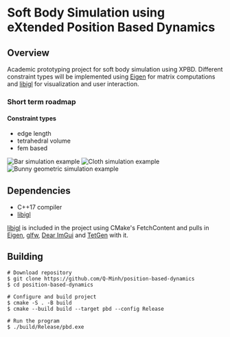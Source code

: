 # Soft Body Simulation using eXtended Position Based Dynamics

## Overview

Academic prototyping project for soft body simulation using XPBD.
Different constraint types will be implemented 
using [Eigen](https://eigen.tuxfamily.org/index.php?title=Main_Page) for matrix computations and [libigl](https://libigl.github.io/) for visualization and 
user interaction.

### Short term roadmap

#### Constraint types
- edge length
- tetrahedral volume
- fem based

![Bar simulation example](./doc/bar-fem-xpbd.gif)
![Cloth simulation example](./doc/pbd-simple-cloth-example.gif)
![Bunny geometric simulation example](./doc/bunny-pbd-edge-length.gif)

## Dependencies

- C++17 compiler
- [libigl](https://libigl.github.io/)

[libigl](https://libigl.github.io/) is included in the project using CMake's FetchContent and pulls in [Eigen](https://eigen.tuxfamily.org/index.php?title=Main_Page), [glfw](https://www.glfw.org/), [Dear ImGui](https://github.com/ocornut/imgui) and [TetGen](http://wias-berlin.de/software/index.jsp?id=TetGen&lang=1) with it.

## Building

```
# Download repository
$ git clone https://github.com/Q-Minh/position-based-dynamics
$ cd position-based-dynamics

# Configure and build project
$ cmake -S . -B build
$ cmake --build build --target pbd --config Release

# Run the program
$ ./build/Release/pbd.exe
```
